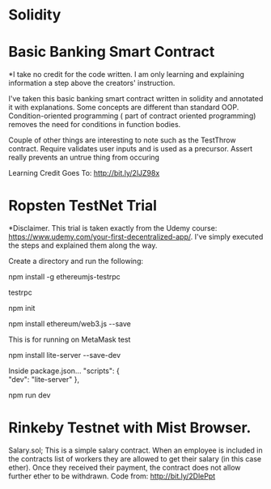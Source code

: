 # Solidity

# Basic Banking Smart Contract

*I take no credit for the code written. I am only learning and explaining information a step above the creators' instruction.

I've taken this basic banking smart contract written in solidity and annotated it with explanations. Some concepts are different than standard OOP. Condition-oriented programming ( part of contract oriented programming) removes the need for conditions in function bodies.

Couple of other things are interesting to note such as the TestThrow contract. Require validates user inputs and is used as a precursor. Assert really prevents an untrue thing from occuring




Learning Credit Goes To: http://bit.ly/2lJZ98x


# Ropsten TestNet Trial
*Disclaimer. This trial is taken exactly from the Udemy course: https://www.udemy.com/your-first-decentralized-app/.
I've simply executed the steps and explained them along the way.

Create a directory and run the following:

npm install -g ethereumjs-testrpc

testrpc

npm init

npm install ethereum/web3.js --save

This is for running on MetaMask test

npm install lite-server --save-dev


 Inside package.json...
  "scripts": {    
    "dev": "lite-server"
  },

  

npm run dev


# Rinkeby Testnet with Mist Browser.

Salary.sol; This is a simple salary contract. When an employee is included in the contracts list of workers they are allowed to get their salary (in this case ether). Once they received their payment, the contract does not allow further ether to be withdrawn. Code from: http://bit.ly/2DlePpt


